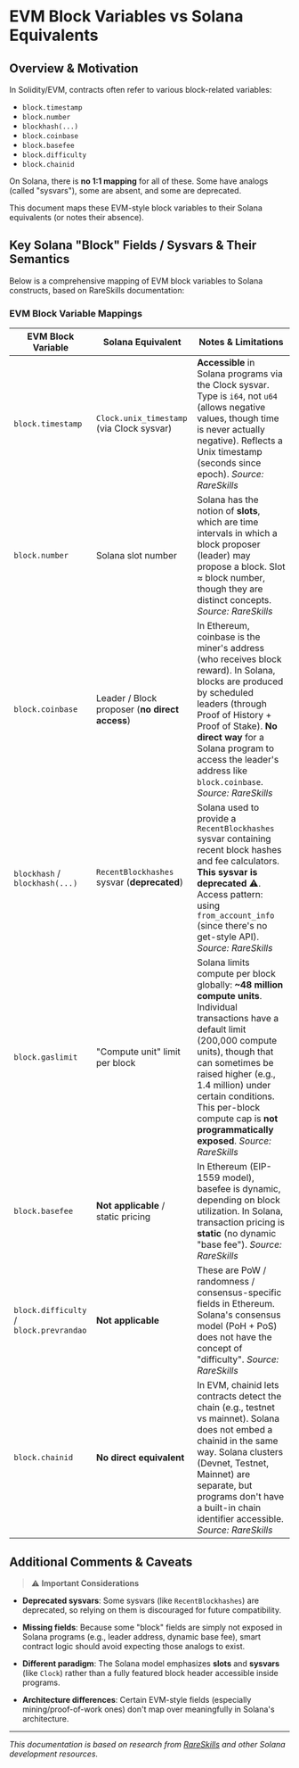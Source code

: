# EVM Block Variables vs Solana Equivalents

## Overview & Motivation

In Solidity/EVM, contracts often refer to various block-related variables:

- `block.timestamp`
- `block.number`
- `blockhash(...)`
- `block.coinbase`
- `block.basefee`
- `block.difficulty`
- `block.chainid`

On Solana, there is **no 1:1 mapping** for all of these. Some have analogs (called "sysvars"), some are absent, and some are deprecated.

This document maps these EVM-style block variables to their Solana equivalents (or notes their absence).

## Key Solana "Block" Fields / Sysvars & Their Semantics

Below is a comprehensive mapping of EVM block variables to Solana constructs, based on RareSkills documentation:

### EVM Block Variable Mappings

| EVM Block Variable | Solana Equivalent | Notes & Limitations |
|-------------------|------------------|-------------------|
| `block.timestamp` | `Clock.unix_timestamp` (via Clock sysvar) | **Accessible** in Solana programs via the Clock sysvar. Type is `i64`, not `u64` (allows negative values, though time is never actually negative). Reflects a Unix timestamp (seconds since epoch). *Source: RareSkills* |
| `block.number` | Solana slot number | Solana has the notion of **slots**, which are time intervals in which a block proposer (leader) may propose a block. Slot ≈ block number, though they are distinct concepts. *Source: RareSkills* |
| `block.coinbase` | Leader / Block proposer (**no direct access**) | In Ethereum, coinbase is the miner's address (who receives block reward). In Solana, blocks are produced by scheduled leaders (through Proof of History + Proof of Stake). **No direct way** for a Solana program to access the leader's address like `block.coinbase`. *Source: RareSkills* |
| `blockhash` / `blockhash(...)` | `RecentBlockhashes` sysvar (**deprecated**) | Solana used to provide a `RecentBlockhashes` sysvar containing recent block hashes and fee calculators. **This sysvar is deprecated** ⚠️. Access pattern: using `from_account_info` (since there's no get-style API). *Source: RareSkills* |
| `block.gaslimit` | "Compute unit" limit per block | Solana limits compute per block globally: **~48 million compute units**. Individual transactions have a default limit (200,000 compute units), though that can sometimes be raised higher (e.g., 1.4 million) under certain conditions. This per-block compute cap is **not programmatically exposed**. *Source: RareSkills* |
| `block.basefee` | **Not applicable** / static pricing | In Ethereum (EIP-1559 model), basefee is dynamic, depending on block utilization. In Solana, transaction pricing is **static** (no dynamic "base fee"). *Source: RareSkills* |
| `block.difficulty` / `block.prevrandao` | **Not applicable** | These are PoW / randomness / consensus-specific fields in Ethereum. Solana's consensus model (PoH + PoS) does not have the concept of "difficulty". *Source: RareSkills* |
| `block.chainid` | **No direct equivalent** | In EVM, chainid lets contracts detect the chain (e.g., testnet vs mainnet). Solana does not embed a chainid in the same way. Solana clusters (Devnet, Testnet, Mainnet) are separate, but programs don't have a built-in chain identifier accessible. *Source: RareSkills* |

## Additional Comments & Caveats

> ⚠️ **Important Considerations**

- **Deprecated sysvars**: Some sysvars (like `RecentBlockhashes`) are deprecated, so relying on them is discouraged for future compatibility.

- **Missing fields**: Because some "block" fields are simply not exposed in Solana programs (e.g., leader address, dynamic base fee), smart contract logic should avoid expecting those analogs to exist.

- **Different paradigm**: The Solana model emphasizes **slots** and **sysvars** (like `Clock`) rather than a fully featured block header accessible inside programs.

- **Architecture differences**: Certain EVM-style fields (especially mining/proof-of-work ones) don't map over meaningfully in Solana's architecture.

---

*This documentation is based on research from [RareSkills](https://www.rareskills.io/) and other Solana development resources.*
